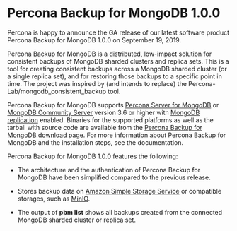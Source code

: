 # Percona Backup for MongoDB 1.0.0

Percona is happy to announce the GA release of our latest software product
Percona Backup for MongoDB 1.0.0 on September 19, 2019.

Percona Backup for MongoDB is a distributed, low-impact solution for consistent backups of MongoDB
sharded clusters and replica sets. This is a tool for creating consistent
backups across a MongoDB sharded cluster (or a single replica set), and for
restoring those backups to a specific point in time. The project was inspired by
(and intends to replace) the Percona-Lab/mongodb_consistent_backup tool.

Percona Backup for MongoDB supports [Percona Server for MongoDB](https://www.percona.com/software/mongo-database/percona-server-for-mongodb)
or [MongoDB Community Server](https://www.mongodb.com/download-center/community) version 3.6 or higher with
[MongoDB replication](https://docs.mongodb.com/manual/replication/)
enabled. Binaries for the supported platforms as well as the tarball with source
code are available from the [Percona Backup for MongoDB download page](https://www.percona.com/downloads/percona-backup-mongodb/). For more
information about Percona Backup for MongoDB and the installation steps, see the documentation.

Percona Backup for MongoDB 1.0.0 features the following:

* The architecture and the authentication of Percona Backup for MongoDB have been simplified compared
to the previous release.

* Stores backup data on [Amazon Simple Storage Service](https://aws.amazon.com/s3/) or compatible storages, such as [MinIO](https://min.io/).

* The output of **pbm list** shows all backups created from the connected MongoDB
sharded cluster or replica set.
